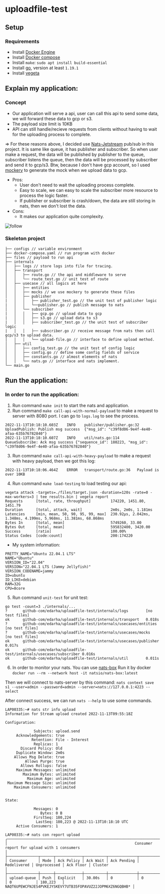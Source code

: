 # uploadfile-test

## Setup
### Requirements
- Install [Docker Engine](https://docs.docker.com/engine/install/ubuntu/)
- Install [Docker compose](https://docs.docker.com/compose/install/other/)
- Install `make`: `sudo apt install build-essential`
- Install [go](https://golang.org/dl/), version at least `1.19.1`
- Install [vegeta](https://github.com/tsenart/vegeta#source)

## Explain my application:
### Concept
- Our application will serve a api, user can call this api to send some data, we will forward these data to gcp or s3.
- The payload size limit is 10KB
- API can still handle/recieve requests from clients without having to wait for the uploading process to complete.

=> For these reasons above, I decided use [Nats-Jetstream](https://docs.nats.io/nats-concepts/jetstream) pub/sub in this project. 
It is same like queue, it has publisher and subscriber. So when user make a request, the data will be published by publisher to the queue, 
subscriber listens the queue, then the data will be processed by subscriber and send it to gcp/s3. Btw, because I don't have gcp account,
so I used [mockery](https://github.com/vektra/mockery) to generate the mock when we upload data to gcp.

- Pros:
    - User don't need to wait the uploading process complete.
    - Easy to scale, we can easy to scale the subscriber more resource to process the logic faster.
    - If publisher or subscriber is crash/down, the data are still storing in nats, then we don't lost the data.
- Cons:
    - It makes our application quite complexity.

![follow](https://user-images.githubusercontent.com/36435846/201523208-9fe4c101-65c9-42c4-9d54-1bbe5251cd20.png)


### Skeleton project

```
├── configs // variable environment
├── docker-compose.yaml // run program with docker
├── files // payload to run api
├── internals
│   ├── logs // store logs into file for tracing.
│   ├── transport
│   │   ├── route.go // the api and middleware to serve
│   │   └── route_test.go // unit test of route
│   ├── usecase // all logics at here 
│   │   ├── entities
│   │   ├── mocks // we use mockery to generate these files
│   │   ├── publisher
|   │   │   ├── publisher_test.go // the unit test of publisher logic
|   │   │   └──publisher.go // publish message to nats
│   │   └── subscriber
|   │   │   ├── gcp.go // upload data to gcp
|   │   │   ├── s3.go // upload data to s3
|   │   │   ├── subscriber_test.go // the unit test of subscriber logic
|   │   │   ├── subscriber.go // receive message from nats then call gcp/s3 to upload data.
|   │   │   └── upload-file.go // interface to define upload method.
│   ├── util 
│   │   ├── config_test.go // the unit test of config logic
│   │   ├── config.go // define some config fields of service
│   │   ├── constants.go // almost elements of nats
│   │   └── nats.go // interface and nats implement.
└── main.go
```

## Run the application:
### In order to run the application:
1. Run command `make init` to start the nats and application. 
2. Run command `make call-api-with-normal-payload` to make a request to server with 8080 port. I can go to `logs.log` to see the process.
```
2022-11-13T10:18:10.603Z	INFO	publisher/publisher.go:32	UploadPublish: Publish msg success	{"msg_id": "c39f8d06-9e4f-4e40-afaa-635b76782840"}
2022-11-13T10:18:10.607Z	INFO	util/nats.go:114	QueueSubscribe: Ack msg success	{"sequence_id": 180223, "msg_id": "c39f8d06-9e4f-4e40-afaa-635b76782840"}
```
3. Run command `make call-api-with-heavy-payload` to make a request with heavy payload, then we got this log:
```
2022-11-13T10:18:06.464Z	ERROR	transport/route.go:36	Payload is over 10KB
```
4. Run command `make load-testing` to load testing our api:
```
vegeta attack -targets=./files/target.json -duration=120s -rate=0 -max-workers=3 | tee results.bin | vegeta report
Requests      [total, rate, throughput]         174220, 1451.80, 1451.79
Duration      [total, attack, wait]             2m0s, 2m0s, 1.181ms
Latencies     [min, mean, 50, 90, 95, 99, max]  230.92µs, 2.042ms, 1.348ms, 4.199ms, 5.968ms, 11.381ms, 68.868ms
Bytes In      [total, mean]                     5749260, 33.00
Bytes Out     [total, mean]                     595832400, 3420.00
Success       [ratio]                           100.00%
Status Codes  [code:count]                      200:174220 
```
- My system information:
```
PRETTY_NAME="Ubuntu 22.04.1 LTS"
NAME="Ubuntu"
VERSION_ID="22.04"
VERSION="22.04.1 LTS (Jammy Jellyfish)"
VERSION_CODENAME=jammy
ID=ubuntu
ID_LIKE=debian
RAM=32G
CPU=8core
```

5. Run command `unit-test` for unit test:
```
go test -count=3 ./internals/...
?       github-com/edarha/uploadfile-test/internals/logs        [no test files]
ok      github-com/edarha/uploadfile-test/internals/transport   0.018s
?       github-com/edarha/uploadfile-test/internals/usecases/entities   [no test files]
?       github-com/edarha/uploadfile-test/internals/usecases/mocks      [no test files]
ok      github-com/edarha/uploadfile-test/internals/usecases/publisher  0.017s
ok      github-com/edarha/uploadfile-test/internals/usecases/subscriber 0.016s
ok      github-com/edarha/uploadfile-test/internals/util        0.011s
```
6. In order to monitor your nats. You can use [nats-box](https://github.com/nats-io/nats-box)
Run it by docker `docker run --rm --network host -it natsio/nats-box:latest`

Then we will connect to nats-server by this command: `nats context save s1 --user=admin --password=admin --server=nats://127.0.0.1:4223 --select`

After connect success, we can run `nats --help` to use some commands.
```
LAP00335:~# nats str info upload
Information for Stream upload created 2022-11-13T09:55:18Z

Configuration:

             Subjects: upload.send
     Acknowledgements: true
            Retention: File - Interest
             Replicas: 1
       Discard Policy: Old
     Duplicate Window: 2m0s
    Allows Msg Delete: true
         Allows Purge: true
       Allows Rollups: false
     Maximum Messages: unlimited
        Maximum Bytes: unlimited
          Maximum Age: unlimited
 Maximum Message Size: unlimited
    Maximum Consumers: unlimited


State:

             Messages: 0
                Bytes: 0 B
             FirstSeq: 180,224
              LastSeq: 180,223 @ 2022-11-13T10:18:10 UTC
     Active Consumers: 1

LAP00335:~# nats con report upload
╭───────────────────────────────────────────────────────────────────────────────────────────────────────────────────────────────────────────────────────────────╮
│                                                          Consumer report for upload with 1 consumers                                                          │
├──────────────┬──────┬────────────┬──────────┬─────────────┬─────────────┬─────────────┬───────────┬───────────────────────────────────────────────────────────┤
│ Consumer     │ Mode │ Ack Policy │ Ack Wait │ Ack Pending │ Redelivered │ Unprocessed │ Ack Floor │ Cluster                                                   │
├──────────────┼──────┼────────────┼──────────┼─────────────┼─────────────┼─────────────┼───────────┼───────────────────────────────────────────────────────────┤
│ upload-queue │ Push │ Explicit   │ 30.00s   │ 0           │ 0           │ 0           │ 180,223   │ NAQT6UPEWCFNJES4PVKEJYSKEVY7UTB35FOPAVUZ22JOPM6XZ6NGQBHB* │

```